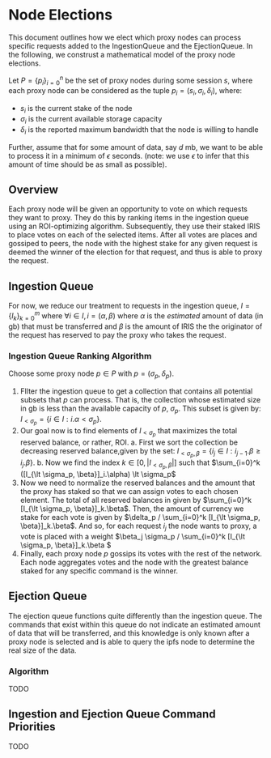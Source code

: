 # Node Elections

This document outlines how we elect which proxy nodes can process specific requests added to the IngestionQueue and the EjectionQueue. In the following, we construst a mathematical model of the proxy node elections.

Let $P = \{p_i\}_{i=0}^n$ be the set of proxy nodes during some session $s$, where each proxy node can be considered as the tuple $p_i = (s_i, \sigma_i, \delta_i)$, where:

- $s_i$ is the current stake of the node
- $\sigma_i$ is the current available storage capacity
- $\delta_i$ is the reported maximum bandwidth that the node is willing to handle

Further, assume that for some amount of data, say $d$ mb, we want to be able to process it in a minimum of $\epsilon$ seconds. (note: we use $\epsilon$ to infer that this amount of time should be as small as possible).

## Overview

Each proxy node will be given an opportunity to vote on which requests they want to proxy. They do this by ranking items in the ingestion queue using an ROI-optimizing algorithm. Subsequently, they use their staked IRIS to place votes on each of the selected items. After all votes are places and gossiped to peers, the node with the highest stake for any given request is deemed the winner of the election for that request, and thus is able to proxy the request.

## Ingestion Queue

For now, we reduce our treatment to requests in the ingestion queue, $I = \{I_k\}_{k=0}^m$ where $\forall i \in I, i = (\alpha, \beta)$ where $\alpha$ is the *estimated* amount of data (in gb) that must be transferred and $\beta$ is the amount of IRIS the the originator of the request has reserved to pay the proxy who takes the request.

### Ingestion Queue Ranking Algorithm

Choose some proxy node $p \in P$ with $p = (\sigma_p, \delta_p)$.

1. FIlter the ingestion queue to get a collection that contains all potential subsets that $p$ can process. That is, the collection whose estimated size in gb is less than the available capacity of $p$, $\sigma_p$. This subset is given by: $I_{\lt \sigma_p} = \{i \in I : i.\alpha \lt \sigma_p \}$.
2. Our goal now is to find elements of $I_{\lt \sigma_p}$ that maximizes the total reserved balance, or rather, ROI.
   a. First we sort the collection be decreasing reserved balance,given by the set: $I_{\lt \sigma_p, \beta} = \{ i_j \in I : i_{j-1}.\beta \geq i_j.\beta \}$.
   b. Now we find the index $k \in [0, |I_{\lt \sigma_p, \beta}|]$ such that $\sum_{i=0}^k ([I_{\lt \sigma_p, \beta}]_i.\alpha) \lt \sigma_p$
3. Now we need to normalize the reserved balances and the amount that the proxy has staked so that we can assign votes to each chosen element. The total of all reserved balances in given by $\sum_{i=0}^k [I_{\lt \sigma_p, \beta}]_k.\beta$. Then, the amount of currency we stake for each vote is given by $\delta_p / \sum_{i=0}^k [I_{\lt \sigma_p, \beta}]_k.\beta$. And so, for each request $i_j$ the node wants to proxy, a vote is placed with a weight $\beta_j \sigma_p / \sum_{i=0}^k [I_{\lt \sigma_p, \beta}]_k.\beta $
4. Finally, each proxy node $p$ gossips its votes with the rest of the network. Each node aggregates votes and the node with the greatest balance staked for any specific command is the winner. 

## Ejection Queue

The ejection queue functions quite differently than the ingestion queue. The commands that exist within this queue do not indicate an estimated amount of data that will be transferred, and this knowledge is only known after a proxy node is selected and is able to query the ipfs node to determine the real size of the data.

### Algorithm

TODO

## Ingestion and Ejection Queue Command Priorities

TODO